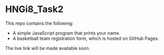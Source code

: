 # HNGi8_Task2

This repo contains the following: 

- A simple JavaScript program that prints your name.
- A basketball team registration form, which is hosted on GitHub Pages.

The live link will be made available soon.
